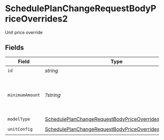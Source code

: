 # SchedulePlanChangeRequestBodyPriceOverrides2

Unit price override


## Fields

| Field                                                                                                                                       | Type                                                                                                                                        | Required                                                                                                                                    | Description                                                                                                                                 | Example                                                                                                                                     |
| ------------------------------------------------------------------------------------------------------------------------------------------- | ------------------------------------------------------------------------------------------------------------------------------------------- | ------------------------------------------------------------------------------------------------------------------------------------------- | ------------------------------------------------------------------------------------------------------------------------------------------- | ------------------------------------------------------------------------------------------------------------------------------------------- |
| `id`                                                                                                                                        | *string*                                                                                                                                    | :heavy_check_mark:                                                                                                                          | N/A                                                                                                                                         |                                                                                                                                             |
| `minimumAmount`                                                                                                                             | *?string*                                                                                                                                   | :heavy_minus_sign:                                                                                                                          | The subscription's override minimum amount for this price.                                                                                  | 1.23                                                                                                                                        |
| `modelType`                                                                                                                                 | [SchedulePlanChangeRequestBodyPriceOverrides2ModelType](../../models/operations/SchedulePlanChangeRequestBodyPriceOverrides2ModelType.md)   | :heavy_check_mark:                                                                                                                          | N/A                                                                                                                                         | unit                                                                                                                                        |
| `unitConfig`                                                                                                                                | [SchedulePlanChangeRequestBodyPriceOverrides2UnitConfig](../../models/operations/SchedulePlanChangeRequestBodyPriceOverrides2UnitConfig.md) | :heavy_check_mark:                                                                                                                          | N/A                                                                                                                                         |                                                                                                                                             |